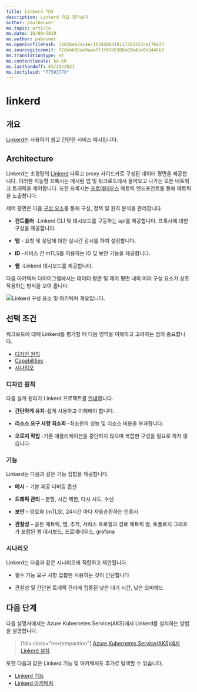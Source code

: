 ```yaml
---
title: Linkerd 개요
description: Linkerd 개요 알아보기
author: paulbouwer
ms.topic: article
ms.date: 10/09/2019
ms.author: pabouwer
ms.openlocfilehash: 3181be62a14ec1b3450bd181172b5323ca176427
ms.sourcegitcommit: f28ebb95ae9aaaff3f87d8388a09b41e0b3445b5
ms.translationtype: HT
ms.contentlocale: ko-KR
ms.lasthandoff: 03/29/2021
ms.locfileid: "77593770"
---
```

# <a name="linkerd"></a>linkerd

## <a name="overview"></a>개요

[Linkerd][linkerd]는 사용하기 쉽고 간단한 서비스 메시입니다.

## <a name="architecture"></a>Architecture

Linkerd는 초경량의 [Linkerd][linkerd-proxy] 다루고 proxy 사이드카로 구성된 데이터 평면을 제공합니다. 이러한 지능형 프록시는 메시된 앱 및 워크로드에서 들어오고 나가는 모든 네트워크 트래픽을 제어합니다. 또한 프록시는 [프로메테우스][prometheus] 메트릭 엔드포인트를 통해 메트릭을 노출합니다.

제어 평면은 다음 [구성 요소][linkerd-architecture]를 통해 구성, 정책 및 원격 분석을 관리합니다.

- **컨트롤러** -Linkerd CLI 및 대시보드를 구동하는 api를 제공합니다. 프록시에 대한 구성을 제공합니다.

- **탭** - 요청 및 응답에 대한 실시간 감시를 하여 설정합니다.

- **ID** -서비스 간 mTLS를 허용하는 ID 및 보안 기능을 제공합니다.

- **웹** -Linkerd 대시보드를 제공합니다.


다음 아키텍처 다이어그램에서는 데이터 평면 및 제어 평면 내의 여러 구성 요소가 상호 작용하는 방식을 보여 줍니다.


![Linkerd 구성 요소 및 아키텍처 개요입니다.](media/servicemesh/linkerd/about-architecture.png)


## <a name="selection-criteria"></a>선택 조건

워크로드에 대해 Linkerd를 평가할 때 다음 영역을 이해하고 고려하는 점이 중요합니다.

- [디자인 원칙](#design-principles)
- [Capabilities](#capabilities)
- [시나리오](#scenarios)


### <a name="design-principles"></a>디자인 원칙

다음 설계 원리가 Linkerd 프로젝트를 [안내][design-principles]합니다.

- **간단하게 유지**-쉽게 사용하고 이해해야 합니다.

- **리소스 요구 사항 최소화** -최소한의 성능 및 리소스 비용을 부과합니다.

- **오로지 작업** -기존 애플리케이션을 중단하지 않으며 복잡한 구성을 필요로 하지 않습니다.


### <a name="capabilities"></a>기능

Linkerd는 다음과 같은 기능 집합을 제공합니다.

- **메시** – 기본 제공 디버깅 옵션

- **트래픽 관리** – 분할, 시간 제한, 다시 시도, 수신

- **보안** – 암호화 (mTLS), 24시간 마다 자동순환하는 인증서

- **관찰성** – 골든 메트릭, 탭, 추적, 서비스 프로필과 경로 메트릭 별, 토폴로지 그래프가 포함된 웹 대시보드, 프로메테우스, grafana


### <a name="scenarios"></a>시나리오

Linkerd는 다음과 같은 시나리오에 적합하고 제안됩니다.

- 필수 기능 요구 사항 집합만 사용하는 것이 간단합니다

- 관찰성 및 간단한 트래픽 관리에 집중된 낮은 대기 시간, 낮은 오버헤드


## <a name="next-steps"></a>다음 단계

다음 설명서에서는 Azure Kubernetes Service(AKS)에서 Linkerd를 설치하는 방법을 설명합니다.

> [!div class="nextstepaction"]
> [Azure Kubernetes Service(AKS)에서 Linkerd 설치][linkerd-install]

또한 다음과 같은 Linkerd 기능 및 아키텍처도 추가로 탐색할 수 있습니다.

- [Linkerd 기능][linkerd-features]
- [Linkerd 아키텍처][linkerd-architecture]

<!-- LINKS - external -->
[linkerd]: https://linkerd.io/2/overview/
[linkerd-architecture]: https://linkerd.io/2/reference/architecture/
[linkerd-features]: https://linkerd.io/2/features/
[design-principles]: https://linkerd.io/2/design-principles/
[linkerd-proxy]: https://github.com/linkerd/linkerd2-proxy

[grafana]: https://grafana.com/
[prometheus]: https://prometheus.io/

<!-- LINKS - internal -->
[linkerd-install]: ./servicemesh-linkerd-install.md